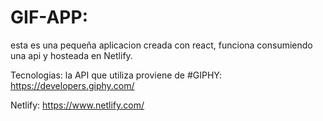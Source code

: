 # GIF-APP:
esta es una pequeña aplicacion creada con react, funciona consumiendo una api y hosteada en Netlify.

Tecnologias:
la API que utiliza proviene de #GIPHY: https://developers.giphy.com/

Netlify: https://www.netlify.com/
